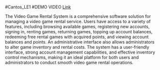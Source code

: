 #Cantos_LE1
#DEMO VIDEO [Link](https://drive.google.com/file/d/19y8zEVMJSynY4KltaLI6S_sQnt3W0Rtq/view?usp=sharing)

The Video Game Rental System is a comprehensive software solution for managing a video game rental service. Users have access to a variety of features, including browsing available games, registering new accounts, signing in, renting games, returning games, topping up account balances, redeeming free rental games with acquired points, and viewing account balances and points. An administrative interface also allows administrators to alter game inventory and rental costs. The system has a user-friendly interface, strong account management capabilities, and effective inventory control mechanisms, making it an ideal platform for both users and administrators to conduct smooth video game rental operations.
